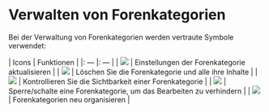# Verwalten von Forenkategorien

Bei der Verwaltung von Forenkategorien werden vertraute Symbole verwendet:

\| Icons \| Funktionen \| \|: — \|: — \| \| ![](../../.gitbook/assets/images63%20%285%29.png) \| Einstellungen der Forenkategorie aktualisieren \| \| ![](../../.gitbook/assets/images64%20%287%29.png) \| Löschen Sie die Forenkategorie und alle ihre Inhalte \| \| ![](../../.gitbook/assets/images65%20%287%29.png) \| Kontrollieren Sie die Sichtbarkeit einer Forenkategorie \| \| ![](../../.gitbook/assets/images66%20%283%29.png) \| Sperre/schalte eine Forenkategorie, um das Bearbeiten zu verhindern \| \| ![](../../.gitbook/assets/images67%20%283%29.png) \| Forenkategorien neu organisieren \|

